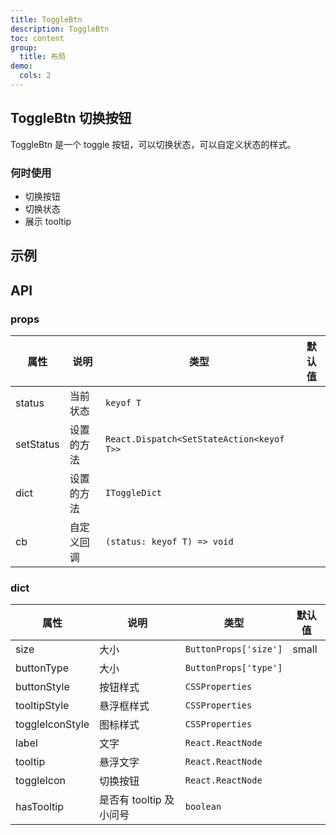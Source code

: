 ```yaml
---
title: ToggleBtn
description: ToggleBtn
toc: content
group:
  title: 布局
demo:
  cols: 2
---
```


## ToggleBtn 切换按钮

ToggleBtn 是一个 toggle 按钮，可以切换状态，可以自定义状态的样式。

### 何时使用

- 切换按钮
- 切换状态
- 展示 tooltip

## 示例

<code src='./demo/demo1.tsx'></code>

## API

### props

| 属性      | 说明       | 类型                                      | 默认值 |
| --------- | ---------- | ----------------------------------------- | ------ |
| status    | 当前状态   | `keyof T`                                 |        |
| setStatus | 设置的方法 | `React.Dispatch<SetStateAction<keyof T>>` |        |
| dict      | 设置的方法 | `IToggleDict`                             |        |
| cb        | 自定义回调 | `(status: keyof T) => void`               |        |

### dict

| 属性            | 说明                    | 类型                  | 默认值 |
| --------------- | ----------------------- | --------------------- | ------ |
| size            | 大小                    | `ButtonProps['size']` | small  |
| buttonType      | 大小                    | `ButtonProps['type']` |        |
| buttonStyle     | 按钮样式                | `CSSProperties`       |        |
| tooltipStyle    | 悬浮框样式              | `CSSProperties`       |        |
| toggleIconStyle | 图标样式                | `CSSProperties`       |        |
| label           | 文字                    | `React.ReactNode`     |        |
| tooltip         | 悬浮文字                | `React.ReactNode`     |        |
| toggleIcon      | 切换按钮                | `React.ReactNode`     |        |
| hasTooltip      | 是否有 tooltip 及小问号 | `boolean`             |        |
